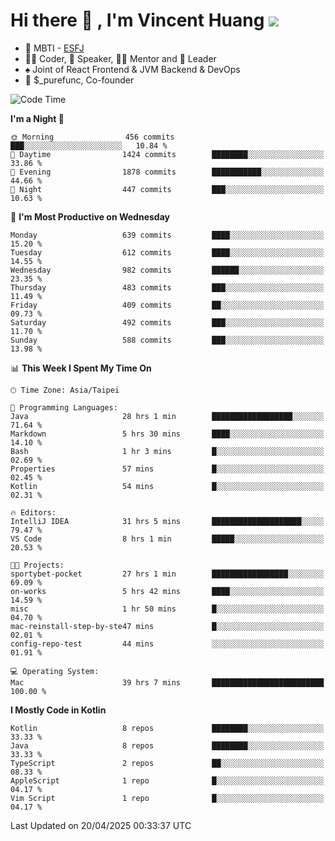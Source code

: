 # Hi there 👋 , I'm Vincent Huang ![](https://komarev.com/ghpvc/?username=Jian-Min-Huang)
- 👀 MBTI - [ESFJ](https://www.16personalities.com/esfj-personality)
- 👨‍💻 Coder, 🎤 Speaker, 👨‍🏫 Mentor and 🚀 Leader
- ♠️ Joint of React Frontend & JVM Backend & DevOps
- 💼 $_purefunc, Co-founder

<!--START_SECTION:waka-->
![Code Time](http://img.shields.io/badge/Code%20Time-5%2C135%20hrs%2028%20mins-blue)

**I'm a Night 🦉** 

```text
🌞 Morning                456 commits         ███░░░░░░░░░░░░░░░░░░░░░░   10.84 % 
🌆 Daytime                1424 commits        ████████░░░░░░░░░░░░░░░░░   33.86 % 
🌃 Evening                1878 commits        ███████████░░░░░░░░░░░░░░   44.66 % 
🌙 Night                  447 commits         ███░░░░░░░░░░░░░░░░░░░░░░   10.63 % 
```
📅 **I'm Most Productive on Wednesday** 

```text
Monday                   639 commits         ████░░░░░░░░░░░░░░░░░░░░░   15.20 % 
Tuesday                  612 commits         ████░░░░░░░░░░░░░░░░░░░░░   14.55 % 
Wednesday                982 commits         ██████░░░░░░░░░░░░░░░░░░░   23.35 % 
Thursday                 483 commits         ███░░░░░░░░░░░░░░░░░░░░░░   11.49 % 
Friday                   409 commits         ██░░░░░░░░░░░░░░░░░░░░░░░   09.73 % 
Saturday                 492 commits         ███░░░░░░░░░░░░░░░░░░░░░░   11.70 % 
Sunday                   588 commits         ███░░░░░░░░░░░░░░░░░░░░░░   13.98 % 
```


📊 **This Week I Spent My Time On** 

```text
🕑︎ Time Zone: Asia/Taipei

💬 Programming Languages: 
Java                     28 hrs 1 min        ██████████████████░░░░░░░   71.64 % 
Markdown                 5 hrs 30 mins       ████░░░░░░░░░░░░░░░░░░░░░   14.10 % 
Bash                     1 hr 3 mins         █░░░░░░░░░░░░░░░░░░░░░░░░   02.69 % 
Properties               57 mins             █░░░░░░░░░░░░░░░░░░░░░░░░   02.45 % 
Kotlin                   54 mins             █░░░░░░░░░░░░░░░░░░░░░░░░   02.31 % 

🔥 Editors: 
IntelliJ IDEA            31 hrs 5 mins       ████████████████████░░░░░   79.47 % 
VS Code                  8 hrs 1 min         █████░░░░░░░░░░░░░░░░░░░░   20.53 % 

🐱‍💻 Projects: 
sportybet-pocket         27 hrs 1 min        █████████████████░░░░░░░░   69.09 % 
on-works                 5 hrs 42 mins       ████░░░░░░░░░░░░░░░░░░░░░   14.59 % 
misc                     1 hr 50 mins        █░░░░░░░░░░░░░░░░░░░░░░░░   04.70 % 
mac-reinstall-step-by-ste47 mins             █░░░░░░░░░░░░░░░░░░░░░░░░   02.01 % 
config-repo-test         44 mins             ░░░░░░░░░░░░░░░░░░░░░░░░░   01.91 % 

💻 Operating System: 
Mac                      39 hrs 7 mins       █████████████████████████   100.00 % 
```

**I Mostly Code in Kotlin** 

```text
Kotlin                   8 repos             ████████░░░░░░░░░░░░░░░░░   33.33 % 
Java                     8 repos             ████████░░░░░░░░░░░░░░░░░   33.33 % 
TypeScript               2 repos             ██░░░░░░░░░░░░░░░░░░░░░░░   08.33 % 
AppleScript              1 repo              █░░░░░░░░░░░░░░░░░░░░░░░░   04.17 % 
Vim Script               1 repo              █░░░░░░░░░░░░░░░░░░░░░░░░   04.17 % 
```




 Last Updated on 20/04/2025 00:33:37 UTC
<!--END_SECTION:waka-->
